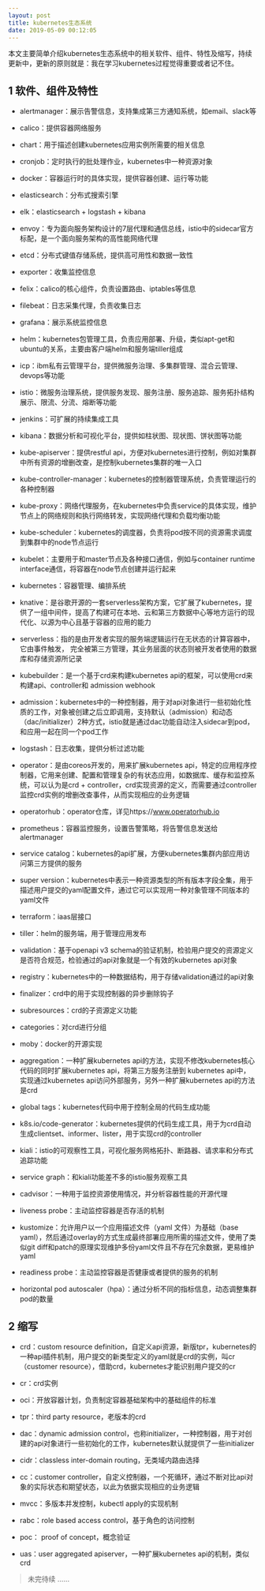 ```yaml
---
layout: post
title: kubernetes生态系统
date: 2019-05-09 00:12:05
---
```


本文主要简单介绍kubernetes生态系统中的相关软件、组件、特性及缩写，持续更新中，更新的原则就是：我在学习kubernetes过程觉得重要或者记不住。

## 1 软件、组件及特性

- alertmanager：展示告警信息，支持集成第三方通知系统，如email、slack等

- calico：提供容器网络服务

- chart：用于描述创建kubernetes应用实例所需要的相关信息

- cronjob：定时执行的批处理作业，kubernetes中一种资源对象

- docker：容器运行时的具体实现，提供容器创建、运行等功能

- elasticsearch：分布式搜索引擎

- elk：elasticsearch + logstash + kibana

- envoy：专为面向服务架构设计的7层代理和通信总线，istio中的sidecar官方标配，是一个面向服务架构的高性能网络代理

- etcd：分布式键值存储系统，提供高可用性和数据一致性

- exporter：收集监控信息

- felix：calico的核心组件，负责设置路由、iptables等信息

- filebeat：日志采集代理，负责收集日志

- grafana：展示系统监控信息

- helm：kubernetes包管理工具，负责应用部署、升级，类似apt-get和ubuntu的关系，主要由客户端helm和服务端tiller组成

- icp：ibm私有云管理平台，提供微服务治理、多集群管理、混合云管理、devops等功能

- istio：微服务治理系统，提供服务发现、服务注册、服务追踪、服务拓扑结构展示、限流、分流、熔断等功能

- jenkins：可扩展的持续集成工具

- kibana：数据分析和可视化平台，提供如柱状图、现状图、饼状图等功能

- kube-apiserver：提供restful api，方便对kubernetes进行控制，例如对集群中所有资源的增删改查，是控制kubernetes集群的唯一入口

- kube-controller-manager：kubernetes的控制器管理系统，负责管理运行的各种控制器

- kube-proxy：网络代理服务，在kubernetes中负责service的具体实现，维护节点上的网络规则和执行网络转发，实现网络代理和负载均衡功能

- kube-scheduler：kubernetes的调度器，负责将pod按不同的资源需求调度到集群中的node节点运行

- kubelet：主要用于和master节点及各种接口通信，例如与container runtime interface通信，将容器在node节点创建并运行起来

- kubernetes：容器管理、编排系统

- knative：是谷歌开源的一套serverless架构方案，它扩展了kubernetes，提供了一组中间件，提高了构建可在本地、云和第三方数据中心等地方运行的现代化、以源为中心且基于容器的应用的能力

- serverless：指的是由开发者实现的服务端逻辑运行在无状态的计算容器中，它由事件触发， 完全被第三方管理，其业务层面的状态则被开发者使用的数据库和存储资源所记录

- kubebuilder：是一个基于crd来构建kubernetes api的框架，可以使用crd来构建api、controller和 admission webhook

- admission：kubernetes中的一种控制器，用于对api对象进行一些初始化性质的工作，对象被创建之后立即调用，支持默认（admission）和动态（dac/initializer）2种方式，istio就是通过dac功能自动注入sidecar到pod，和应用一起在同一个pod工作

- logstash：日志收集，提供分析过滤功能

- operator：是由coreos开发的，用来扩展kubernetes api，特定的应用程序控制器，它用来创建、配置和管理复杂的有状态应用，如数据库、缓存和监控系统，可以认为是crd + controller，crd实现资源的定义，而需要通过controller监控crd实例的增删改查事件，从而实现相应的业务逻辑

- operatorhub：operator仓库，详见https://www.operatorhub.io

- prometheus：容器监控服务，设置告警策略，将告警信息发送给alertmanager

- service catalog：kubernetes的api扩展，方便kubernetes集群内部应用访问第三方提供的服务

- super version：kubernetes中表示一种资源类型的所有版本字段全集，用于描述用户提交的yaml配置文件，通过它可以实现用一种对象管理不同版本的yaml文件

- terraform：iaas层接口

- tiller：helm的服务端，用于管理应用发布

- validation：基于openapi v3 schema的验证机制，检验用户提交的资源定义是否符合规范，检验通过的api对象就是一个有效的kubernetes api对象

- registry：kubernetes中的一种数据结构，用于存储validation通过的api对象 

- finalizer：crd中的用于实现控制器的异步删除钩子

- subresources：crd的子资源定义功能

- categories：对crd进行分组

- moby：docker的开源实现

- aggregation：一种扩展kubernetes api的方法，实现不修改kubernetes核心代码的同时扩展kubernetes api，将第三方服务注册到 kubernetes api中，实现通过kubernetes api访问外部服务，另外一种扩展kubernetes api的方法是crd

- global tags：kubernetes代码中用于控制全局的代码生成功能

- k8s.io/code-generator：kubernetes提供的代码生成工具，用于为crd自动生成clientset、informer、lister，用于实现crd的controller

- kiali：istio的可观察性工具，可视化服务网格拓扑、断路器、请求率和分布式追踪功能

- service graph：和kiali功能差不多的istio服务观察工具

- cadvisor：一种用于监控资源使用情况，并分析容器性能的开源代理

- liveness probe：主动监控容器是否存活的机制

- kustomize：允许用户以一个应用描述文件（yaml 文件）为基础（base yaml），然后通过overlay的方式生成最终部署应用所需的描述文件，使用了类似git diff和patch的原理实现维护多份yaml文件且不存在冗余数据，更易维护yaml

- readiness probe：主动监控容器是否健康或者提供的服务的机制

- horizontal pod autoscaler（hpa）：通过分析不同的指标信息，动态调整集群pod的数量

## 2 缩写

- crd：custom resource definition，自定义api资源，新版tpr，kubernetes的一种api插件机制，用户提交的新类型定义的yaml就是crd的实例，叫cr（customer resource），借助crd，kubernetes才能识别用户提交的cr

- cr：crd实例

- oci：开放容器计划，负责制定容器基础架构中的基础组件的标准

- tpr：third party resource，老版本的crd

- dac：dynamic admission control，也称initializer，一种控制器，用于对创建的api对象进行一些初始化的工作，kubernetes默认就提供了一些initializer

- cidr：classless inter-domain routing，无类域内路由选择

- cc：customer controller，自定义控制器，一个死循环，通过不断对比api对象的实际状态和期望状态，以此为依据实现相应的业务逻辑

- mvcc：多版本并发控制，kubectl apply的实现机制

- rabc：role based access control，基于角色的访问控制

- poc： proof of concept，概念验证

- uas：user aggregated apiserver，一种扩展kubernetes api的机制，类似crd

> 未完待续 ......
